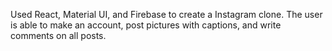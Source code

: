 Used React, Material UI, and Firebase to create a Instagram clone. The user is able to make an account, post pictures with captions, and write comments on all posts. 
